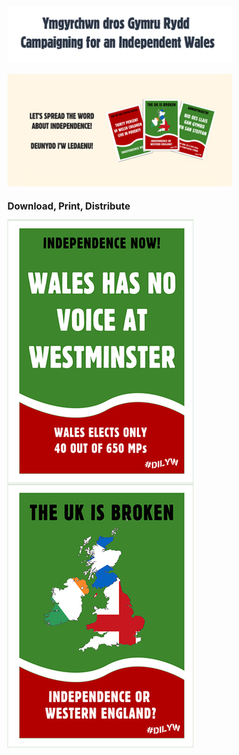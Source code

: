 # ![Header](HeaderTrans.png)

![dilyw](dilyw.png)

## Download, Print, Distribute

[![Alt Description](NoVoiceMini.jpg)](No-Voice.jpg) [![Alt Description](BrokenMini.jpg)](MapEng.jpg)
